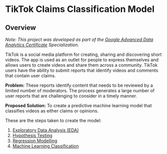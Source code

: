 # TikTok Claims Classification Model

## Overview

*Note: This project was developed as part of the <a href="https://coursera.org/share/3f665f8503b65baef6dd0667dd28a52a">Google Advanced Data Analytics Certificate</a> Specialization.*

TikTok is a social media platform for creating, sharing and discovering short videos. The app is used as an outlet for people to express themselves and allows users to create videos and share them across a community. TikTok users have the ability to submit reports that identify videos and comments that contain user claims.

**Problem:** These reports identify content that needs to be reviewed by a limited number of moderators. The process generates a large number of user reports that are challenging to consider in a timely manner.

**Proposed Solution:** To create a predictive machine learning model that classifies videos as either claims or opinions.

These are the steps taken to create the model:
1. <a href="https://github.com/AliaAbdulAziz/TikTokClassification/tree/main/EDA">Exploratory Data Analysis (EDA)</a>
2. <a href="https://github.com/AliaAbdulAziz/TikTokClassification/tree/main/Hypothesis%20Testing">Hypothesis Testing</a>
3. <a href="https://github.com/AliaAbdulAziz/TikTokClassification/tree/main/Regression%20Model">Regression Modelling</a>
4. <a href="https://github.com/AliaAbdulAziz/TikTokClassification/tree/main/ML%20model">Machine Learning Classification</a>

